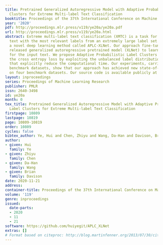 ```yaml
---
title: Pretrained Generalized Autoregressive Model with Adaptive Probabilistic Label
  Clusters for Extreme Multi-label Text Classification
booktitle: Proceedings of the 37th International Conference on Machine Learning
year: '2020'
pdf: http://proceedings.mlr.press/v119/ye20a/ye20a.pdf
url: http://proceedings.mlr.press/v119/ye20a.html
abstract: Extreme multi-label text classification (XMTC) is a task for tagging a given
  text with the most relevant labels from an extremely large label set. We propose
  a novel deep learning method called APLC-XLNet. Our approach fine-tunes the recently
  released generalized autoregressive pretrained model (XLNet) to learn a dense representation
  for the input text. We propose Adaptive Probabilistic Label Clusters (APLC) to approximate
  the cross entropy loss by exploiting the unbalanced label distribution to form clusters
  that explicitly reduce the computational time. Our experiments, carried out on five
  benchmark datasets, show that our approach has achieved new state-of-the-art results
  on four benchmark datasets. Our source code is available publicly at https://github.com/huiyegit/APLC_XLNet.
layout: inproceedings
series: Proceedings of Machine Learning Research
publisher: PMLR
issn: 2640-3498
id: ye20a
month: 0
tex_title: Pretrained Generalized Autoregressive Model with Adaptive Probabilistic
  Label Clusters for Extreme Multi-label Text Classification
firstpage: 10809
lastpage: 10819
page: 10809-10819
order: 10809
cycles: false
bibtex_author: Ye, Hui and Chen, Zhiyu and Wang, Da-Han and Davison, Brian
author:
- given: Hui
  family: Ye
- given: Zhiyu
  family: Chen
- given: Da-Han
  family: Wang
- given: Brian
  family: Davison
date: 2020-11-21
address: 
container-title: Proceedings of the 37th International Conference on Machine Learning
volume: '119'
genre: inproceedings
issued:
  date-parts:
  - 2020
  - 11
  - 21
software: https://github.com/huiyegit/APLC_XLNet
extras: []
# Format based on citeproc: http://blog.martinfenner.org/2013/07/30/citeproc-yaml-for-bibliographies/
---
```

